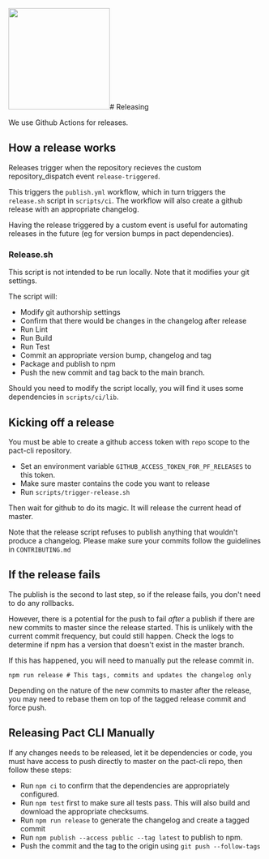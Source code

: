 <img src="https://raw.githubusercontent.com/pact-foundation/pact-logo/master/media/logo-black.png" width="200"># Releasing

We use Github Actions for releases.

## How a release works

Releases trigger when the repository recieves the custom repository_dispatch event
`release-triggered`.

This triggers the `publish.yml` workflow, which in turn
triggers the `release.sh` script in `scripts/ci`.
The workflow will also create a github release with an appropriate changelog.

Having the release triggered by a custom event is useful for automating
releases in the future (eg for version bumps in pact dependencies).

### Release.sh

This script is not intended to be run locally. Note that it modifies your git
settings.

The script will:

- Modify git authorship settings
- Confirm that there would be changes in the changelog after release
- Run Lint
- Run Build
- Run Test
- Commit an appropriate version bump, changelog and tag
- Package and publish to npm
- Push the new commit and tag back to the main branch.

Should you need to modify the script locally, you will find it uses some
dependencies in `scripts/ci/lib`.

## Kicking off a release

You must be able to create a github access token with `repo` scope to the
pact-cli repository.

- Set an environment variable `GITHUB_ACCESS_TOKEN_FOR_PF_RELEASES` to this token.
- Make sure master contains the code you want to release
- Run `scripts/trigger-release.sh`

Then wait for github to do its magic. It will release the current head of master.

Note that the release script refuses to publish anything that wouldn't
produce a changelog. Please make sure your commits follow the guidelines in
`CONTRIBUTING.md`

## If the release fails

The publish is the second to last step, so if the release fails, you don't
need to do any rollbacks.

However, there is a potential for the push to fail _after_ a publish if there
are new commits to master since the release started. This is unlikely with
the current commit frequency, but could still happen. Check the logs to
determine if npm has a version that doesn't exist in the master branch.

If this has happened, you will need to manually put the release commit in.

```
npm run release # This tags, commits and updates the changelog only
```

Depending on the nature of the new commits to master after the release, you
may need to rebase them on top of the tagged release commit and force push.

## Releasing Pact CLI Manually

If any changes needs to be released, let it be dependencies or code, you must have access to push directly to master on the pact-cli repo, then follow these steps:

 - Run `npm ci` to confirm that the dependencies are appropriately configured.
 - Run `npm test` first to make sure all tests pass. This will also build and download the appropriate checksums.
 - Run `npm run release` to generate the changelog and create a tagged commit
 - Run `npm publish --access public --tag latest` to publish to npm.
 - Push the commit and the tag to the origin using `git push --follow-tags`
